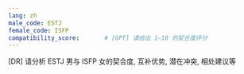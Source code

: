 ```yaml
---
lang: zh
male_code: ESTJ
female_code: ISFP
compatibility_score:       # [GPT] 请给出 1–10 的契合度评分
---
```


[DR] 请分析 ESTJ 男与 ISFP 女的契合度, 互补优势, 潜在冲突, 相处建议等

